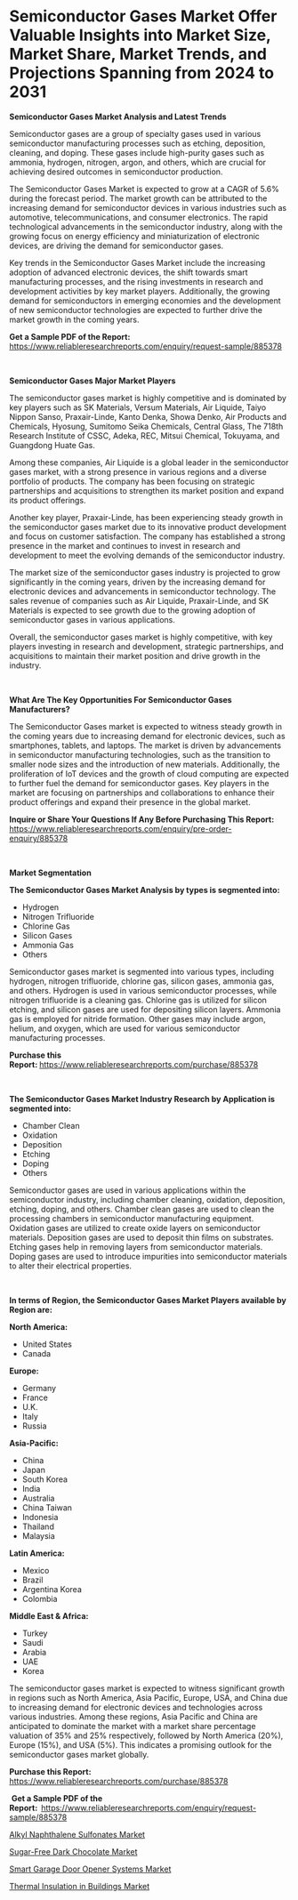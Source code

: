 <p><h1>Semiconductor Gases Market Offer Valuable Insights into Market Size, Market Share, Market Trends, and Projections Spanning from 2024 to 2031</h1></p><p><strong>Semiconductor Gases Market Analysis and Latest Trends</strong></p>
<p><p>Semiconductor gases are a group of specialty gases used in various semiconductor manufacturing processes such as etching, deposition, cleaning, and doping. These gases include high-purity gases such as ammonia, hydrogen, nitrogen, argon, and others, which are crucial for achieving desired outcomes in semiconductor production.</p><p>The Semiconductor Gases Market is expected to grow at a CAGR of 5.6% during the forecast period. The market growth can be attributed to the increasing demand for semiconductor devices in various industries such as automotive, telecommunications, and consumer electronics. The rapid technological advancements in the semiconductor industry, along with the growing focus on energy efficiency and miniaturization of electronic devices, are driving the demand for semiconductor gases.</p><p>Key trends in the Semiconductor Gases Market include the increasing adoption of advanced electronic devices, the shift towards smart manufacturing processes, and the rising investments in research and development activities by key market players. Additionally, the growing demand for semiconductors in emerging economies and the development of new semiconductor technologies are expected to further drive the market growth in the coming years.</p></p>
<p><strong>Get a Sample PDF of the Report:&nbsp;</strong> <a href="https://www.reliableresearchreports.com/enquiry/request-sample/885378">https://www.reliableresearchreports.com/enquiry/request-sample/885378</a></p>
<p>&nbsp;</p>
<p><strong>Semiconductor Gases Major Market Players</strong></p>
<p><p>The semiconductor gases market is highly competitive and is dominated by key players such as SK Materials, Versum Materials, Air Liquide, Taiyo Nippon Sanso, Praxair-Linde, Kanto Denka, Showa Denko, Air Products and Chemicals, Hyosung, Sumitomo Seika Chemicals, Central Glass, The 718th Research Institute of CSSC, Adeka, REC, Mitsui Chemical, Tokuyama, and Guangdong Huate Gas.</p><p>Among these companies, Air Liquide is a global leader in the semiconductor gases market, with a strong presence in various regions and a diverse portfolio of products. The company has been focusing on strategic partnerships and acquisitions to strengthen its market position and expand its product offerings.</p><p>Another key player, Praxair-Linde, has been experiencing steady growth in the semiconductor gases market due to its innovative product development and focus on customer satisfaction. The company has established a strong presence in the market and continues to invest in research and development to meet the evolving demands of the semiconductor industry.</p><p>The market size of the semiconductor gases industry is projected to grow significantly in the coming years, driven by the increasing demand for electronic devices and advancements in semiconductor technology. The sales revenue of companies such as Air Liquide, Praxair-Linde, and SK Materials is expected to see growth due to the growing adoption of semiconductor gases in various applications.</p><p>Overall, the semiconductor gases market is highly competitive, with key players investing in research and development, strategic partnerships, and acquisitions to maintain their market position and drive growth in the industry.</p></p>
<p>&nbsp;</p>
<p><strong>What Are The Key Opportunities For Semiconductor Gases Manufacturers?</strong></p>
<p><p>The Semiconductor Gases market is expected to witness steady growth in the coming years due to increasing demand for electronic devices, such as smartphones, tablets, and laptops. The market is driven by advancements in semiconductor manufacturing technologies, such as the transition to smaller node sizes and the introduction of new materials. Additionally, the proliferation of IoT devices and the growth of cloud computing are expected to further fuel the demand for semiconductor gases. Key players in the market are focusing on partnerships and collaborations to enhance their product offerings and expand their presence in the global market.</p></p>
<p><strong>Inquire or Share Your Questions If Any Before Purchasing This Report:</strong> <a href="https://www.reliableresearchreports.com/enquiry/pre-order-enquiry/885378">https://www.reliableresearchreports.com/enquiry/pre-order-enquiry/885378</a></p>
<p>&nbsp;</p>
<p><strong>Market Segmentation</strong></p>
<p><strong>The Semiconductor Gases Market Analysis by types is segmented into:</strong></p>
<p><ul><li>Hydrogen</li><li>Nitrogen Trifluoride</li><li>Chlorine Gas</li><li>Silicon Gases</li><li>Ammonia Gas</li><li>Others</li></ul></p>
<p><p>Semiconductor gases market is segmented into various types, including hydrogen, nitrogen trifluoride, chlorine gas, silicon gases, ammonia gas, and others. Hydrogen is used in various semiconductor processes, while nitrogen trifluoride is a cleaning gas. Chlorine gas is utilized for silicon etching, and silicon gases are used for depositing silicon layers. Ammonia gas is employed for nitride formation. Other gases may include argon, helium, and oxygen, which are used for various semiconductor manufacturing processes.</p></p>
<p><strong>Purchase this Report:&nbsp;</strong><a href="https://www.reliableresearchreports.com/purchase/885378">https://www.reliableresearchreports.com/purchase/885378</a></p>
<p>&nbsp;</p>
<p><strong>The Semiconductor Gases Market Industry Research by Application is segmented into:</strong></p>
<p><ul><li>Chamber Clean</li><li>Oxidation</li><li>Deposition</li><li>Etching</li><li>Doping</li><li>Others</li></ul></p>
<p><p>Semiconductor gases are used in various applications within the semiconductor industry, including chamber cleaning, oxidation, deposition, etching, doping, and others. Chamber clean gases are used to clean the processing chambers in semiconductor manufacturing equipment. Oxidation gases are utilized to create oxide layers on semiconductor materials. Deposition gases are used to deposit thin films on substrates. Etching gases help in removing layers from semiconductor materials. Doping gases are used to introduce impurities into semiconductor materials to alter their electrical properties.</p></p>
<p>&nbsp;</p>
<p><strong>In terms of Region, the Semiconductor Gases Market Players available by Region are:</strong></p>
<p>
    <p> <strong> North America: </strong>
        <ul>
            <li>United States</li>
            <li>Canada</li>
        </ul>
        </p> 
    <p> <strong> Europe: </strong>
        <ul>
            <li>Germany</li>
            <li>France</li>
            <li>U.K.</li>
            <li>Italy</li>
            <li>Russia</li>
        </ul>
        </p> 
    <p> <strong> Asia-Pacific: </strong>
        <ul>
            <li>China</li>
            <li>Japan</li>
            <li>South Korea</li>
            <li>India</li>
            <li>Australia</li>
            <li>China Taiwan</li>
            <li>Indonesia</li>
            <li>Thailand</li>
            <li>Malaysia</li>
        </ul>
        </p> 
    <p> <strong> Latin America: </strong>
        <ul>
            <li>Mexico</li>
            <li>Brazil</li>
            <li>Argentina Korea</li>
            <li>Colombia</li>
        </ul>
        </p> 
    <p> <strong> Middle East & Africa: </strong>
        <ul>
            <li>Turkey</li>
            <li>Saudi</li>
            <li>Arabia</li>
            <li>UAE</li>
            <li>Korea</li>
        </ul>
    </p>
    </p>
<p><p>The semiconductor gases market is expected to witness significant growth in regions such as North America, Asia Pacific, Europe, USA, and China due to increasing demand for electronic devices and technologies across various industries. Among these regions, Asia Pacific and China are anticipated to dominate the market with a market share percentage valuation of 35% and 25% respectively, followed by North America (20%), Europe (15%), and USA (5%). This indicates a promising outlook for the semiconductor gases market globally.</p></p>
<p><strong>Purchase this Report: </strong><a href="https://www.reliableresearchreports.com/purchase/885378">https://www.reliableresearchreports.com/purchase/885378</a></p>
<p>&nbsp;<strong>Get a Sample PDF of the Report:&nbsp;&nbsp;</strong><a href="https://www.reliableresearchreports.com/enquiry/request-sample/885378">https://www.reliableresearchreports.com/enquiry/request-sample/885378</a></p>
<p><strong></strong></p>
<p><p><a href="https://github.com/jaidynmorantestelletmjzya/Market-Research-Report-List-1/blob/main/alkyl-naphthalene-sulfonates-market.md">Alkyl Naphthalene Sulfonates Market</a></p><p><a href="https://faithful-glue-af3.notion.site/Sugar-Free-Dark-Chocolate-Market-Size-Growing-and-Forecasted-for-period-from-2024-2031-and-provide-2ee17a12339746c8b86c503fa0a2ded2">Sugar-Free Dark Chocolate Market</a></p><p><a href="https://view.publitas.com/reportprime-1/smart-garage-door-opener-systems-market-size-global-industry-overview-market-segmentation-and-forecast-2023-to-2030/">Smart Garage Door Opener Systems Market</a></p><p><a href="https://github.com/juniordelafrance/Market-Research-Report-List-2/blob/main/thermal-insulation-in-buildings-market.md">Thermal Insulation in Buildings Market</a></p></p>